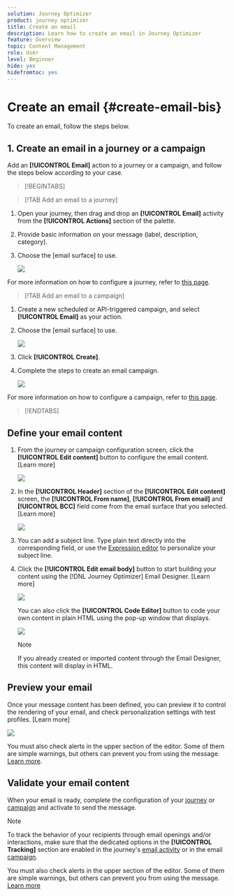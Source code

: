 ```yaml
---
solution: Journey Optimizer
product: journey optimizer
title: Create an email
description: Learn how to create an email in Journey Optimizer
feature: Overview
topic: Content Management
role: User
level: Beginner
hide: yes
hidefromtoc: yes
---
```

# Create an email {#create-email-bis}

To create an email, follow the steps below.

## 1. Create an email in a journey or a campaign

Add an **[!UICONTROL Email]** action to a journey or a campaign, and follow the steps below according to your case.

>[!BEGINTABS]

>[!TAB Add an email to a journey]

1. Open your journey, then drag and drop an **[!UICONTROL Email]** activity from the **[!UICONTROL Actions]** section of the palette.

1. Provide basic information on your message (label, description, category).

1. Choose the [email surface] to use.

    ![](assets/email_journey.png)

For more information on how to configure a journey, refer to [this page](../building-journeys/journey-gs.md).

>[!TAB Add an email to a campaign]

1. Create a new scheduled or API-triggered campaign, and select **[!UICONTROL Email]** as your action.

1. Choose the [email surface] to use.

    ![](assets/email_campaign.png)

1. Click **[!UICONTROL Create]**.

1. Complete the steps to create an email campaign.

    ![](assets/email_campaign_steps.png)

<!--
From the **[!UICONTROL Action]** section, specify if you want to track how your recipients react to your delivery: you can track email opens, and/or clicks on links and buttons in your email.

![](assets/email_campaign_tracking.png)
-->

For more information on how to configure a campaign, refer to [this page](../campaigns/get-started-with-campaigns.md).

>[!ENDTABS]

## Define your email content

1. From the journey or campaign configuration screen, click the **[!UICONTROL Edit content]** button to configure the email content. [Learn more]

    ![](assets/email_campaign_edit_content.png)

1. In the **[!UICONTROL Header]** section of the **[!UICONTROL Edit content]** screen, the **[!UICONTROL From name]**, **[!UICONTROL From email]** and **[!UICONTROL BCC]** field come from the email surface that you selected. [Learn more] <!--check if same for journey-->

    ![](assets/email_designer_edit_content_header.png)

1. You can add a subject line. Type plain text directly into the corresponding field, or use the [Expression editor](../personalization/personalization-build-expressions.md) to personalize your subject line.

1. Click the **[!UICONTROL Edit email body]** button to start building your content using the [!DNL Journey Optimizer] Email Designer. [Learn more]

    ![](assets/email_designer_edit_email_body.png)

    You can also click the **[!UICONTROL Code Editor]** button to code your own content in plain HTML using the pop-up window that displays.

    ![](assets/email_designer_edit_code_editor.png)

    >[!NOTE]
    >
    >If you already created or imported content through the Email Designer, this content will display in HTML.

## Preview your email

Once your message content has been defined, you can preview it to control the rendering of your email, and check personalization settings with test profiles. [Learn more]

![](assets/email_designer_edit_simulate.png)

You must also check alerts in the upper section of the editor.  Some of them are simple warnings, but others can prevent you from using the message. [Learn more](alerts.md).

## Validate your email content

When your email is ready, complete the configuration of your [journey](../building-journeys/journey-gs.md) or [campaign](../campaigns/create-campaign.md) and activate to send the message.

>[!NOTE]
>
>To track the behavior of your recipients through email openings and/or interactions, make sure that the dedicated options in the **[!UICONTROL Tracking]** section are enabled in the journey's [email activity](../building-journeys/journeys-message.md) or in the email [campaign](../campaigns/create-campaign.md).

You must also check alerts in the upper section of the editor.  Some of them are simple warnings, but others can prevent you from using the message. [Learn more](alerts.md)

